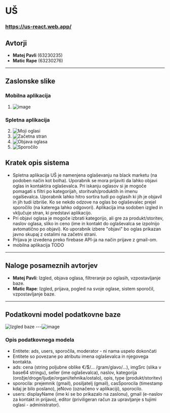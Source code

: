 # UŠ
### https://us-react.web.app/

## Avtorji
- **Matej Pavli** (63230235)
- **Matic Rape** (63230276)

---

## Zaslonske slike

### Mobilna aplikacija
1. ![image](https://github.com/user-attachments/assets/67f7709e-d6ac-4d22-b4ff-42707c714bd0)


### Spletna aplikacija
2. ![Moji oglasi](https://github.com/user-attachments/assets/62b0cb05-6e4c-4935-8b4e-66b107961bfc)
3. ![Začetna stran](https://github.com/user-attachments/assets/767b788b-cbdc-4611-9901-5af9fc313437)
4. ![Objava oglasa](https://github.com/user-attachments/assets/1cdb41f6-f0d7-49a5-977b-55b68971b718)
5. ![Sporočilo](https://github.com/user-attachments/assets/d54a9f05-cd25-44ed-b5b8-b22f5a7ba353)





## Kratek opis sistema
- Spletna aplikacija UŠ je namenjena oglaševanju na black marketu (na podoben način kot bolha). Uporabnik se mora prijaviti da lahko objavi oglas in kontaktira oglaševalca. Pri iskanju oglasov si je mogoče pomagati s filtri po kategorijah, storitvah/produktih in imenu ogalševalca. Uporabnik lahko hitro sortira tudi po oglasih ki jih je objavil in jih tudi izbriše. Ko se nekdo odzove na oglas bo oglaševalec prejel sporočilo (na katerega lahko odgovori). Aplikacija ima sodoben izgled in vključuje stran, ki predstavi aplikacijo. 
- Pri objavi oglasa je mogoče izbrati kategorijo, ali gre za produkt/storitev, naslov oglasa, sliko in ceno (ime in kontakt do oglaševalca se izpolnijo avtomatično po objavi). Ko uporabnik izbere "objavi" bo oglas prikazan javno skupaj z ostalimi na začetni strani.
- Prijava je izvedena preko firebase API-ja na način prijave z gmail-om. 
- mobilna aplikacija TODO

---

## Naloge posameznih avtorjev
- **Matej Pavli**: Izgled, objava oglasa, filtreranje po oglasih, vzpostavljanje baze.
- **Matic Rape**: Izgled, prijava, pogled na svoje oglase, sistem sporočil, vzpostavljanje baze.

---

## Podatkovni model podatkovne baze
![Izgled baze]()
---![image](https://github.com/user-attachments/assets/4d9e5633-d977-4464-afb3-c99d3ca2a2fa)

### Opis podatkovnega modela
- Entitete: ads, users, sporočila, moderator - ni nama uspelo dokončati
- Entitete so povezane po atributu imena oglaševalca in njegovega kontakta.
- ads: cena (string poljubne oblike €/$/... /gram/glavo/...), imgSrc (slika v base64 stringu), seller (ime oglaševalca), naslov, kategorija (orožje/droge/ljudje/organi/tehnika/ostalo), opis, type (produkt/storitev)
- sporocila: prejemnik (gmail), posiljatelj (gmail), casSporocila (timestamp kdaj je bilo poslano), jeNovo (označeno v aplikaciji), sporocilo.
- users: displayName (ime ki se bo prikazalo na zaslonu), gmail (e-naslov za kontakt in prijavo), editor (priviligeran račun za upravljanje s tujimi oglasi - administrator).
